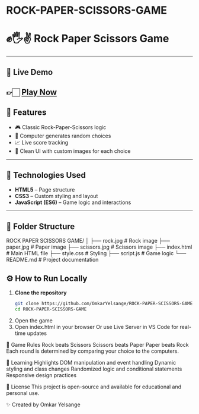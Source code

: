 # ROCK-PAPER-SCISSORS-GAME
# ✊🖐✌️ Rock Paper Scissors Game
---

## 🔗 Live Demo

👉🏻 **[Play Now ](https://rock-paper-scissors-game-three-rho.vercel.app)**  
---

## 🧩 Features

- 🎮 Classic Rock-Paper-Scissors logic
- 🤖 Computer generates random choices
- 📈 Live score tracking
- 🎨 Clean UI with custom images for each choice

---

## 🚀 Technologies Used

- **HTML5** – Page structure  
- **CSS3** – Custom styling and layout  
- **JavaScript (ES6)** – Game logic and interactions  

---

## 📁 Folder Structure

ROCK PAPER SCISSORS GAME/
│
├── rock.jpg # Rock image
├── paper.jpg # Paper image
├── scissors.jpg # Scissors image
├── index.html # Main HTML file
├── style.css # Styling
├── script.js # Game logic
└── README.md # Project documentation

## ⚙️ How to Run Locally

1. **Clone the repository**
   ```bash
   git clone https://github.com/OmkarYelsange/ROCK-PAPER-SCISSORS-GAME.git
   cd ROCK-PAPER-SCISSORS-GAME
2. Open the game
3. Open index.html in your browser
   Or use Live Server in VS Code for real-time updates

📌 Game Rules
Rock beats Scissors
Scissors beats Paper
Paper beats Rock
Each round is determined by comparing your choice to the computers.

🧠 Learning Highlights
DOM manipulation and event handling
Dynamic styling and class changes
Randomized logic and conditional statements
Responsive design practices

📄 License
This project is open-source and available for educational and personal use.

✨ Created by
Omkar Yelsange
